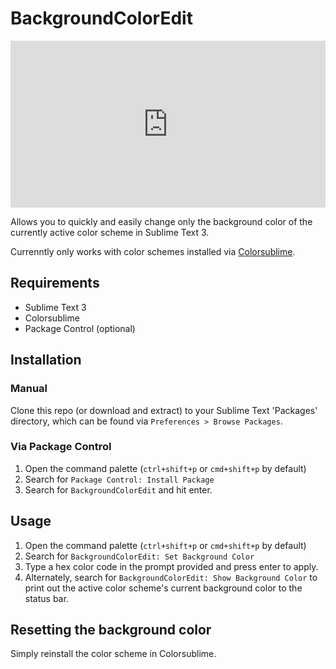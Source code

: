 # BackgroundColorEdit

<div style='position:relative;padding-bottom:53%'><iframe src='https://gfycat.com/ifr/TepidUnfoldedBorzoi' frameborder='0' scrolling='no' width='100%' height='100%' style='position:absolute;top:0;left:0;' allowfullscreen></iframe></div>

Allows you to quickly and easily change only the background color of the currently active color scheme in Sublime Text 3.

Currenntly only works with color schemes installed via [Colorsublime](colorsublime.com/).

## Requirements

 - Sublime Text 3
 - Colorsublime
 - Package Control (optional)

## Installation

### Manual

Clone this repo (or download and extract) to your Sublime Text 'Packages' directory, which can be found via `Preferences > Browse Packages`.

### Via Package Control

1. Open the command palette (`ctrl+shift+p` or `cmd+shift+p` by default)
2. Search for `Package Control: Install Package`
3. Search for `BackgroundColorEdit` and hit enter.

## Usage

1. Open the command palette (`ctrl+shift+p` or `cmd+shift+p` by default)
2. Search for `BackgroundColorEdit: Set Background Color`
3. Type a hex color code in the prompt provided and press enter to apply.
4. Alternately, search for `BackgroundColorEdit: Show Background Color` to print out the active color scheme's current background color to the status bar.

## Resetting the background color

Simply reinstall the color scheme in Colorsublime.